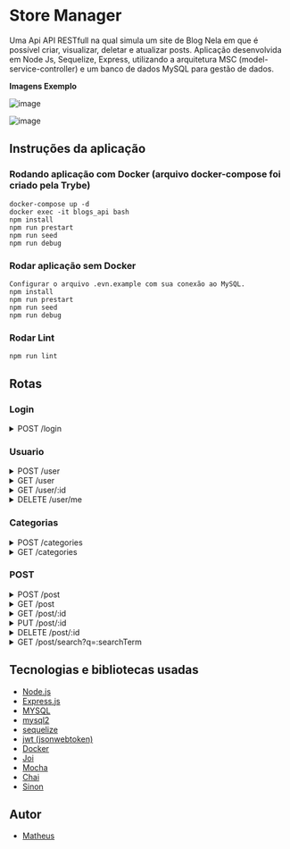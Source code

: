 <h1>Store Manager</h1>

 <p>Uma Api API RESTfull na qual simula um site de Blog Nela em que é possível criar, visualizar, deletar e atualizar posts. Aplicação desenvolvida em Node Js, Sequelize, Express, utilizando a arquitetura MSC (model-service-controller) e um banco de dados MySQL para gestão de dados.</p>
 
 
<summary><strong>Imagens Exemplo</strong></summary> 

![image](https://user-images.githubusercontent.com/99821267/194871959-fd85deb6-9cd8-4580-9915-8cee0916cd80.png)

![image](https://user-images.githubusercontent.com/99821267/194872527-c0e5a851-3771-4e17-9dd3-5cf449d1f675.png)


<h2> Instruções da aplicação </h2>

### Rodando aplicação com Docker (arquivo docker-compose foi criado pela Trybe)
```
docker-compose up -d
docker exec -it blogs_api bash
npm install
npm run prestart
npm run seed
npm run debug

```

### Rodar aplicação sem Docker
```
Configurar o arquivo .evn.example com sua conexão ao MySQL.
npm install
npm run prestart
npm run seed
npm run debug

```

### Rodar Lint
```
npm run lint
```

<h2>Rotas </h2>

### Login
<details>
 <summary>POST /login</summary>
 
- Fazer login
- O corpo da requisição deverá seguir o formato abaixo:
 
```JSON
 {
  "email": "lewishamilton@gmail.com",
  "password": "123456"
}
 
```

</details>

<!-- ------------------------------------------------------------- -->

<!-- ------------------------------------------------------------- -->

### Usuario
<details>
 <summary>POST /user</summary>
 
- Cadastrando novo usuario
- O corpo da requisição deverá seguir o formato abaixo:
 
```JSON
{
  "displayName": "Brett Wiltshire",
  "email": "brett@email.com",
  "password": "123456",
  "image": "http://4.bp.blogspot.com/_YA50adQ-7vQ/S1gfR_6ufpI/AAAAAAAAAAk/1ErJGgRWZDg/S45/brett.png"
  // a imagem não é obrigatória
}
 
```
- Após cadastrar com sucesso recebera um token: (exemplo de token)
 
 ```JSON
  {
    "token": "eyJhbGciOiJIUzI1NiIsInR5cCI6IkpXVCJ9.eyJwYXlsb2FkIjp7ImlkIjo1LCJkaXNwbGF5TmFtZSI6InVzdWFyaW8gZGUgdGVzdGUiLCJlbWFpbCI6InRlc3RlQGVtYWlsLmNvbSIsImltYWdlIjoibnVsbCJ9LCJpYXQiOjE2MjAyNDQxODcsImV4cCI6MTYyMDY3NjE4N30.Roc4byj6mYakYqd9LTCozU1hd9k_Vw5IWKGL4hcCVG8"
  }
 
``` 
 </details>
 
<!-- ------------------------------------------------------------- -->
 
<details>
 <summary>GET /user</summary>
 
- Listando todos os usuários
- Deve estar logado com um token ativo: (exemplo de token)
 
 ```JSON
  {
    "token": "eyJhbGciOiJIUzI1NiIsInR5cCI6IkpXVCJ9.eyJwYXlsb2FkIjp7ImlkIjo1LCJkaXNwbGF5TmFtZSI6InVzdWFyaW8gZGUgdGVzdGUiLCJlbWFpbCI6InRlc3RlQGVtYWlsLmNvbSIsImltYWdlIjoibnVsbCJ9LCJpYXQiOjE2MjAyNDQxODcsImV4cCI6MTYyMDY3NjE4N30.Roc4byj6mYakYqd9LTCozU1hd9k_Vw5IWKGL4hcCVG8"
  }
 
``` 
 </details>
 
<!-- ------------------------------------------------------------- -->

<details>
 <summary>GET /user/:id</summary>
 
- Listando um usuário pelo id vindo da url
- Deve estar logado com um token ativo: (exemplo de token)
 
 ```JSON
  {
    "token": "eyJhbGciOiJIUzI1NiIsInR5cCI6IkpXVCJ9.eyJwYXlsb2FkIjp7ImlkIjo1LCJkaXNwbGF5TmFtZSI6InVzdWFyaW8gZGUgdGVzdGUiLCJlbWFpbCI6InRlc3RlQGVtYWlsLmNvbSIsImltYWdlIjoibnVsbCJ9LCJpYXQiOjE2MjAyNDQxODcsImV4cCI6MTYyMDY3NjE4N30.Roc4byj6mYakYqd9LTCozU1hd9k_Vw5IWKGL4hcCVG8"
  }
 
``` 
 </details>
 
 <!-- ------------------------------------------------------------- -->
 
 <details>
 <summary>DELETE /user/me</summary>
 
- Deletando um usuario do banco de dados baseado no id se ele existir
- Só é possivel deletar um usuario caso a pessoa seja dona dele 
- Deve estar logado com um token ativo: (exemplo de token) 
 
```JSON
  {
    "token": "eyJhbGciOiJIUzI1NiIsInR5cCI6IkpXVCJ9.eyJwYXlsb2FkIjp7ImlkIjo1LCJkaXNwbGF5TmFtZSI6InVzdWFyaW8gZGUgdGVzdGUiLCJlbWFpbCI6InRlc3RlQGVtYWlsLmNvbSIsImltYWdlIjoibnVsbCJ9LCJpYXQiOjE2MjAyNDQxODcsImV4cCI6MTYyMDY3NjE4N30.Roc4byj6mYakYqd9LTCozU1hd9k_Vw5IWKGL4hcCVG8"
  }
 
``` 
 </details>
 
<!-- ------------------------------------------------------------- -->

<!-- ------------------------------------------------------------- -->

### Categorias

<details>
 <summary>POST /categories</summary>
 
- Adicionando uma nova categoria na tabela
- O corpo da requisição deverá seguir o formato abaixo:
 
 ``` JSON
 {
  "name": "Typescript"
}
 
```

- Deve estar logado com um token ativo: (exemplo de token)
 
 ```JSON
  {
    "token": "eyJhbGciOiJIUzI1NiIsInR5cCI6IkpXVCJ9.eyJwYXlsb2FkIjp7ImlkIjo1LCJkaXNwbGF5TmFtZSI6InVzdWFyaW8gZGUgdGVzdGUiLCJlbWFpbCI6InRlc3RlQGVtYWlsLmNvbSIsImltYWdlIjoibnVsbCJ9LCJpYXQiOjE2MjAyNDQxODcsImV4cCI6MTYyMDY3NjE4N30.Roc4byj6mYakYqd9LTCozU1hd9k_Vw5IWKGL4hcCVG8"
  }
 
``` 
 </details>
 
<!-- ------------------------------------------------------------- -->

<details>
 <summary>GET /categories</summary>
 
- Listando todas as categorias do banco de dados
- Deve estar logado com um token ativo: (exemplo de token)
 
 ```JSON
  {
    "token": "eyJhbGciOiJIUzI1NiIsInR5cCI6IkpXVCJ9.eyJwYXlsb2FkIjp7ImlkIjo1LCJkaXNwbGF5TmFtZSI6InVzdWFyaW8gZGUgdGVzdGUiLCJlbWFpbCI6InRlc3RlQGVtYWlsLmNvbSIsImltYWdlIjoibnVsbCJ9LCJpYXQiOjE2MjAyNDQxODcsImV4cCI6MTYyMDY3NjE4N30.Roc4byj6mYakYqd9LTCozU1hd9k_Vw5IWKGL4hcCVG8"
  }
 
``` 
 </details>
 
<!-- ------------------------------------------------------------- -->

<!-- ------------------------------------------------------------- -->

### POST

<details>
 <summary>POST /post</summary>
 
- adicionando um novo blog post e vinculando-o às categorias em suas tabelas no banco de dados;
- O corpo da requisição deverá seguir o formato abaixo:
 
 ```JSON
 {
  "title": "Latest updates, August 1st",
  "content": "The whole text for the blog post goes here in this key",
  "categoryIds": [1, 2]
}
 
```
 
- Deve estar logado com um token ativo: (exemplo de token)
 
 ```JSON
  {
    "token": "eyJhbGciOiJIUzI1NiIsInR5cCI6IkpXVCJ9.eyJwYXlsb2FkIjp7ImlkIjo1LCJkaXNwbGF5TmFtZSI6InVzdWFyaW8gZGUgdGVzdGUiLCJlbWFpbCI6InRlc3RlQGVtYWlsLmNvbSIsImltYWdlIjoibnVsbCJ9LCJpYXQiOjE2MjAyNDQxODcsImV4cCI6MTYyMDY3NjE4N30.Roc4byj6mYakYqd9LTCozU1hd9k_Vw5IWKGL4hcCVG8"
  }
 
``` 
 </details>
 
<!-- ------------------------------------------------------------- -->

<details>
 <summary>GET /post</summary>
 
- Listando todos os blogs post, user dono dele e as categorias do banco de dados
- Deve estar logado com um token ativo: (exemplo de token)
 
 ```JSON
  {
    "token": "eyJhbGciOiJIUzI1NiIsInR5cCI6IkpXVCJ9.eyJwYXlsb2FkIjp7ImlkIjo1LCJkaXNwbGF5TmFtZSI6InVzdWFyaW8gZGUgdGVzdGUiLCJlbWFpbCI6InRlc3RlQGVtYWlsLmNvbSIsImltYWdlIjoibnVsbCJ9LCJpYXQiOjE2MjAyNDQxODcsImV4cCI6MTYyMDY3NjE4N30.Roc4byj6mYakYqd9LTCozU1hd9k_Vw5IWKGL4hcCVG8"
  }
 
``` 
 </details>
 
<!-- ------------------------------------------------------------- -->

<details>
 <summary>GET /post/:id</summary>
 
- Listando o blog post baseado no id do banco de dados se ele existir
- Deve estar logado com um token ativo: (exemplo de token)
 
 ```JSON
  {
    "token": "eyJhbGciOiJIUzI1NiIsInR5cCI6IkpXVCJ9.eyJwYXlsb2FkIjp7ImlkIjo1LCJkaXNwbGF5TmFtZSI6InVzdWFyaW8gZGUgdGVzdGUiLCJlbWFpbCI6InRlc3RlQGVtYWlsLmNvbSIsImltYWdlIjoibnVsbCJ9LCJpYXQiOjE2MjAyNDQxODcsImV4cCI6MTYyMDY3NjE4N30.Roc4byj6mYakYqd9LTCozU1hd9k_Vw5IWKGL4hcCVG8"
  }
 
``` 
 </details>
 
<!-- ------------------------------------------------------------- -->

<details>
 <summary>PUT /post/:id</summary>
 
- Alterar um post do banco de dados baseado no id se ele existir;
- Listando o blog post baseado no id do banco de dados se ele existir
- Só é possivel fazer alteração de um blog post caso a pessoa seja dona dele
- O corpo da requisição deverá seguir o formato abaixo
 
 ```JSON
 {
  "title": "Latest updates, August 1st",
  "content": "The whole text for the blog post goes here in this key"
}
 
 ```
 
- Deve estar logado com um token ativo: (exemplo de token) 
 
```JSON
  {
    "token": "eyJhbGciOiJIUzI1NiIsInR5cCI6IkpXVCJ9.eyJwYXlsb2FkIjp7ImlkIjo1LCJkaXNwbGF5TmFtZSI6InVzdWFyaW8gZGUgdGVzdGUiLCJlbWFpbCI6InRlc3RlQGVtYWlsLmNvbSIsImltYWdlIjoibnVsbCJ9LCJpYXQiOjE2MjAyNDQxODcsImV4cCI6MTYyMDY3NjE4N30.Roc4byj6mYakYqd9LTCozU1hd9k_Vw5IWKGL4hcCVG8"
  }
 
``` 
 </details>
 
<!-- ------------------------------------------------------------- -->

<details>
 <summary>DELETE /post/:id</summary>
 
- Deletando um post do banco de dados baseado no id se ele existir;
- Deletando o blog post baseado no id do banco de dados se ele existir
- Só é possivel deletar um blog post caso a pessoa seja dona dele 
- Deve estar logado com um token ativo: (exemplo de token) 
 
```JSON
  {
    "token": "eyJhbGciOiJIUzI1NiIsInR5cCI6IkpXVCJ9.eyJwYXlsb2FkIjp7ImlkIjo1LCJkaXNwbGF5TmFtZSI6InVzdWFyaW8gZGUgdGVzdGUiLCJlbWFpbCI6InRlc3RlQGVtYWlsLmNvbSIsImltYWdlIjoibnVsbCJ9LCJpYXQiOjE2MjAyNDQxODcsImV4cCI6MTYyMDY3NjE4N30.Roc4byj6mYakYqd9LTCozU1hd9k_Vw5IWKGL4hcCVG8"
  }
 
``` 
 </details>
 
<!-- ------------------------------------------------------------- -->

 <details>
 <summary>GET /post/search?q=:searchTerm</summary>
 
- Listando os blogs post baseados no q passado pela url do endpoint no do banco de dados, se ele existir
- Deve estar logado com um token ativo: (exemplo de token) 
 
```JSON
  {
    "token": "eyJhbGciOiJIUzI1NiIsInR5cCI6IkpXVCJ9.eyJwYXlsb2FkIjp7ImlkIjo1LCJkaXNwbGF5TmFtZSI6InVzdWFyaW8gZGUgdGVzdGUiLCJlbWFpbCI6InRlc3RlQGVtYWlsLmNvbSIsImltYWdlIjoibnVsbCJ9LCJpYXQiOjE2MjAyNDQxODcsImV4cCI6MTYyMDY3NjE4N30.Roc4byj6mYakYqd9LTCozU1hd9k_Vw5IWKGL4hcCVG8"
  }
 
``` 
 </details>


<h2> Tecnologias e bibliotecas usadas </h2>

<!-- ------------------------------------------------------------- -->


- [Node.js](https://nodejs.org/en/)
- [Express.js](https://expressjs.com/)
- [MYSQL](https://www.mysqltutorial.org/)
- [mysql2](https://www.npmjs.com/package/mysql2)
- [sequelize](https://sequelize.org/)
- [jwt (jsonwebtoken)](https://jwt.io/)
- [Docker](https://www.docker.com/)
- [Joi](https://joi.dev/api/?v=17.6.1)
- [Mocha](https://mochajs.org/)
- [Chai](https://www.npmjs.com/package/chai-express)
- [Sinon](https://sinonjs.org/)

## Autor 
- [Matheus](https://github.com/MatheusNF123)

